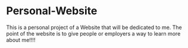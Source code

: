 # Personal-Website
This is a personal project of a Website that will be dedicated to me. The point of the website is to give people or employers a way to learn more about me!!!!
